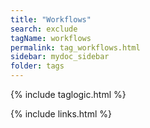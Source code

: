 ```yaml
---
title: "Workflows"
search: exclude
tagName: workflows
permalink: tag_workflows.html
sidebar: mydoc_sidebar
folder: tags
---
```

{% include taglogic.html %}

{% include links.html %}
